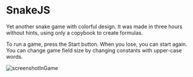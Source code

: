# SnakeJS
Yet another snake game with colorful design. It was made in three hours without hints, using only a copybook to create formulas.

To run a game, press the Start button. When you lose, you can start again. You can change game field size by changing constants with upper-case words.

![screenshotInGame](https://user-images.githubusercontent.com/85333076/131154103-26f3df09-dd04-46ef-83a5-9e38bcb10ed6.png)
